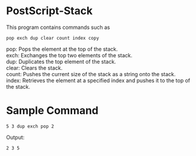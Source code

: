 # PostScript-Stack
This program contains commands such as
```
pop exch dup clear count index copy
```

pop: Pops the element at the top of the stack.<br>
exch: Exchanges the top two elements of the stack.<br>
dup: Duplicates the top element of the stack.<br>
clear: Clears the stack.<br>
count: Pushes the current size of the stack as a string onto the stack.<br>
index: Retrieves the element at a specified index and pushes it to the top of the stack.<br>

<h1>Sample Command</h1>

```
5 3 dup exch pop 2
```

Output:
```
2 3 5
```
